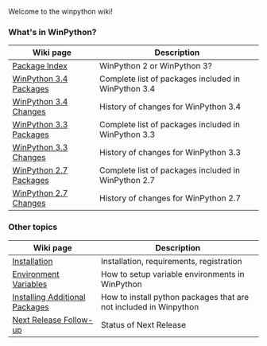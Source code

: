 Welcome to the winpython wiki!
### What's in WinPython?

Wiki page | Description
----------|------------
[Package Index](PackageIndex) | WinPython 2 or WinPython 3?
[WinPython 3.4 Packages](PackageIndex_34) | Complete list of packages included in WinPython 3.4
[WinPython 3.4 Changes](ChangeLog_34) | History of changes for WinPython 3.4
[WinPython 3.3 Packages](PackageIndex_33) | Complete list of packages included in WinPython 3.3
[WinPython 3.3 Changes](ChangeLog_33) | History of changes for WinPython 3.3
[WinPython 2.7 Packages](PackageIndex_27) | Complete list of packages included in WinPython 2.7
[WinPython 2.7 Changes](ChangeLog_27) | History of changes for WinPython 2.7

### Other topics

Wiki page | Description
----------|------------
[Installation](Installation) | Installation, requirements, registration
[Environment Variables](Environment) | How to setup variable environments in WinPython
[Installing Additional Packages](Installing-Additional-Packages) | How to install python packages that are not included in Winpython
[Next Release Follow-up](https://github.com/winpython/winpython/issues/109) | Status of Next Release